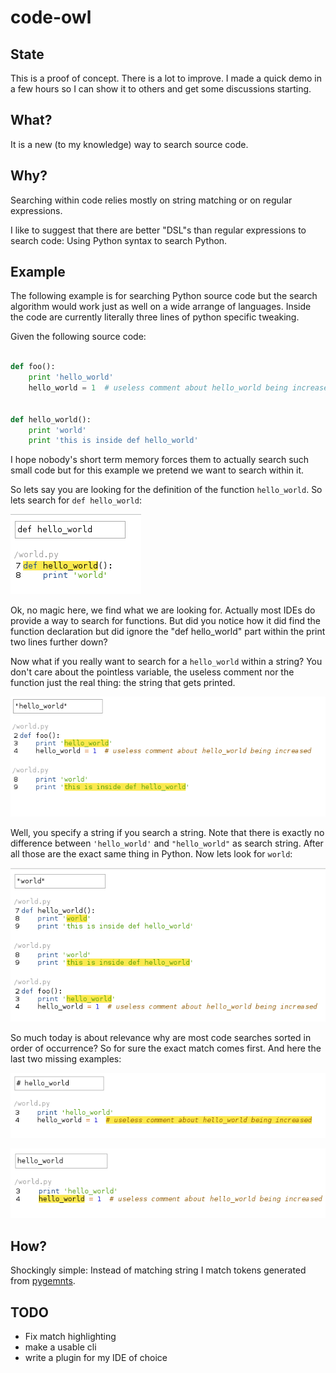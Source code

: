 code-owl
========

State
-----
This is a proof of concept.  There is a lot to improve.  I made a quick demo in a few hours so I can show it to others and get some discussions starting.

What?
-----

It is a new (to my knowledge) way to search source code.

Why?
----
Searching within code relies mostly on string matching or on regular expressions.

I like to suggest that there are better "DSL"s than regular expressions to search code: Using Python syntax to search Python.


Example
-------
The following example is for searching Python source code but the search algorithm would work just as well on a wide arrange of languages. Inside the code are currently literally three lines of python specific tweaking.


Given the following source code:

```python

def foo():
    print 'hello_world'
    hello_world = 1  # useless comment about hello_world being increased


def hello_world():
    print 'world'
    print 'this is inside def hello_world'
```


I hope nobody's short term memory forces them to actually search such small code but for this example we pretend we want to search within it.

So lets say you are looking for the definition of the function `hello_world`. So lets search for `def hello_world`:

![search def hello_world](https://raw.githubusercontent.com/FlorianLudwig/code-owl/master/doc/search_1.png)


Ok, no magic here, we find what we are looking for.  Actually most IDEs do provide a way to search for functions.  But did you notice how it did find the function declaration but did ignore the "def hello_world" part within the print two lines further down?

Now what if you really want to search for a `hello_world` within a string? You don't care about the pointless variable, the useless comment nor the function just the real thing: the string that gets printed.

![search "hello_world"](https://raw.githubusercontent.com/FlorianLudwig/code-owl/master/doc/search_2.png)

Well, you specify a string if you search a string. Note that there is exactly no difference between `'hello_world'` and `"hello_world"` as search string.  After all those are the exact same thing in Python.  Now lets look for `world`:

![search "world"](https://raw.githubusercontent.com/FlorianLudwig/code-owl/master/doc/search_3.png)

So much today is about relevance why are most code searches sorted in order of occurrence?  So for sure the exact match comes first.  And here the last two missing examples:


![search # hello_world](https://raw.githubusercontent.com/FlorianLudwig/code-owl/master/doc/search_4.png)

![search hello_world](https://raw.githubusercontent.com/FlorianLudwig/code-owl/master/doc/search_5.png)


How?
----
Shockingly simple: Instead of matching string I match tokens generated from [pygemnts](http://pygments.org/).

TODO
----

 * Fix match highlighting
 * make a usable cli
 * write a plugin for my IDE of choice
